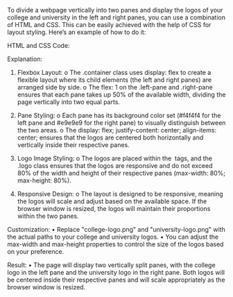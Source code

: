 To divide a webpage vertically into two panes and display the logos of your college and university in the left and right panes, you can 
use a combination of HTML and CSS. This can be easily achieved with the help of CSS for layout styling. Here’s an example of how to do it:

HTML and CSS Code:

Explanation:

1. Flexbox Layout:
o The .container class uses display: flex to create a flexible layout where its child elements (the left and right panes) are arranged side by side.
o The flex: 1 on the .left-pane and .right-pane ensures that each pane takes up 50% of the available width, dividing the page vertically into two equal parts.

2. Pane Styling:
o Each pane has its background color set (#f4f4f4 for the left pane and #e9e9e9 for the right pane) to visually distinguish between the two areas.
o The display: flex; justify-content: center; align-items: center; ensures that the logos are centered both horizontally and vertically inside their respective panes.

3. Logo Image Styling:
o The logos are placed within the <img> tags, and the .logo class ensures that the logos are responsive and do not exceed 80% of the width and height of their respective panes (max-width: 80%; max-height: 80%).

4. Responsive Design: 
o The layout is designed to be responsive, meaning the logos will scale and adjust based on the available space. If the browser window is resized, the logos will maintain their proportions within the two panes.

Customization:
• Replace "college-logo.png" and "university-logo.png" with the actual paths to your college and university logos.
• You can adjust the max-width and max-height properties to control the size of the logos based on your preference.

Result:
• The page will display two vertically split panes, with the college logo in the left pane and the university logo in the right pane.
Both logos will be centered inside their respective panes and will scale appropriately as the browser window is resized.